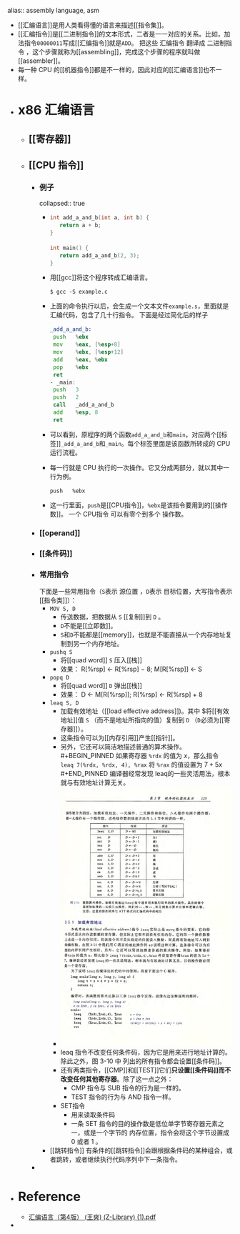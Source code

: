 alias:: assembly language, asm

- [[汇编语言]]是用人类看得懂的语言来描述[[指令集]]。
- [[汇编指令]]是[[二进制指令]]的文本形式，二者是一一对应的关系。比如，加法指令`00000011`写成[[汇编指令]]就是`ADD`。
  把这些 汇编指令 翻译成 二进制指令 ，这个步骤就称为[[assembling]]，完成这个步骤的程序就叫做[[assembler]]。
- 每一种 CPU 的[[机器指令]]都是不一样的，因此对应的[[汇编语言]]也不一样。
- # x86 汇编语言
	- ## [[寄存器]]
	- ## [[CPU 指令]]
		- ### 例子
		  collapsed:: true
			- ``` c
			  int add_a_and_b(int a, int b) {
			     return a + b;
			  }
			  
			  int main() {
			     return add_a_and_b(2, 3);
			  }
			  ```
			- 用[[gcc]]将这个程序转成汇编语言。
			  
			  ``` shell
			  $ gcc -S example.c
			  ```
			- 上面的命令执行以后，会生成一个文本文件`example.s`，里面就是汇编代码，包含了几十行指令。
			  下面是经过简化后的样子
			  ``` asm
			  _add_a_and_b:
			   push   %ebx
			   mov    %eax, [%esp+8] 
			   mov    %ebx, [%esp+12]
			   add    %eax, %ebx 
			   pop    %ebx 
			   ret
			  - _main:
			   push   3
			   push   2
			   call   _add_a_and_b 
			   add    %esp, 8
			   ret
			  ```
			- 可以看到，原程序的两个函数`add_a_and_b`和`main`，对应两个[[标签]]`_add_a_and_b`和`_main`。每个标签里面是该函数所转成的 CPU 运行流程。
			- 每一行就是 CPU 执行的一次操作。它又分成两部分，就以其中一行为例。
			  ```
			  push   %ebx
			  ```
			- 这一行里面，`push`是[[CPU指令]]，`%ebx`是该指令要用到的[[操作数]]。
			  一个 CPU指令 可以有零个到多个 操作数。
		- ### [[operand]]
		- ### [[条件码]]
		- ### 常用指令
		  下面是一些常用指令（`S`表示 源位置 ，`D`表示 目标位置，大写指令表示[[指令类]]）：
			- `MOV S, D`
				- 传送数据，把数据从 `S` [[复制]]到 `D` 。
				- `D`不能是[[立即数]]。
				- `S`和`D`不能都是[[memory]]，也就是不能直接从一个内存地址复制到另一个内存地址。
			- `pushq S`
				- 将[[quad word]] `S` 压入[[栈]]
				- 效果：
				  R[%rsp] ← R[%rsp] − 8;
				  M[R[%rsp]] ← S
			- `popq D`
				- 将[[quad word]] `D` 弹出[[栈]]
				- 效果：
				  D ← M[R[%rsp]]; 
				  R[%rsp] ← R[%rsp] + 8
			- `leaq S, D`
				- 加载有效地址（[[load effective address]])。其中 $将[[有效地址]]值 `S` （而不是地址所指向的值）复制到 `D` （`D`必须为[[寄存器]]）。
				- 这条指令可以为[[内存引用]]产生[[指针]]。
				- 另外，它还可以简洁地描述普通的算术操作。
				  #+BEGIN_PINNED
				  如果寄存器 `%rdx` 的值为 $x$，那么指令 
				  `leaq 7(%rdx, %rdx, 4), %rax`
				  将 `%rax` 的值设置为 $7+5x$ 
				  #+END_PINNED
				  编译器经常发现 leaq的一些灵活用法，根本就与有效地址计算无关。
				- ![image.png](../assets/image_1700147984514_0.png)
				- leaq 指令不改变任何条件码，因为它是用来进行地址计算的。除此之外，图 3-10 中
				  列出的所有指令都会设置[[条件码]]。
				- 还有两类指令，[[CMP]]和[[TEST]]它们**只设置[[条件码]]**而**不改变任何其他寄存器**。除了这一点之外：
					- CMP 指令与 SUB 指令的行为是一样的。
					- TEST 指令的行为与 AND 指令一样。
				- SET指令
					- 用来读取条件码
					- 一条 SET 指令的目的操作数是低位单字节寄存器元素之一，或是一个字节的
					  内存位置，指令会将这个字节设置成 0 或者 1 。
			- [[跳转指令]]
			  有条件的[[跳转指令]]会跟根据条件码的某种组合，或者跳转，或者继续执行代码序列中下一条指令。
		-
- # Reference
	- [汇编语言（第4版） (王爽) (Z-Library) (1).pdf](../assets/汇编语言（第4版）_(王爽)_(Z-Library)_(1)_1699540385047_0.pdf)
-